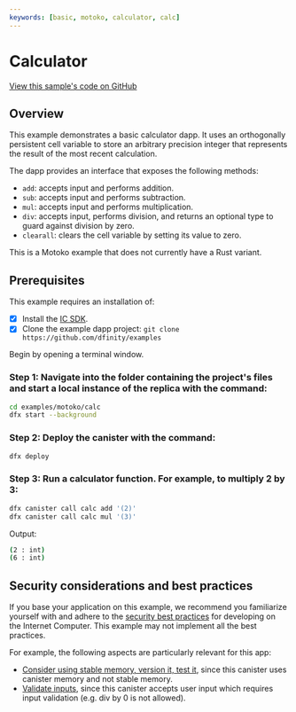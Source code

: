 ```yaml
---
keywords: [basic, motoko, calculator, calc]
---
```


# Calculator 

[View this sample's code on GitHub](https://github.com/dfinity/examples/tree/master/motoko/calc)


## Overview

This example demonstrates a basic calculator dapp. It uses an orthogonally persistent cell variable to store an arbitrary precision integer that represents the result of the most recent calculation.

The dapp provides an interface that exposes the following methods:

- `add`: accepts input and performs addition.
- `sub`: accepts input and performs subtraction.
- `mul`: accepts input and performs multiplication.
- `div`: accepts input, performs division, and returns an optional type to guard against division by zero.
- `clearall`: clears the cell variable by setting its value to zero.

This is a Motoko example that does not currently have a Rust variant. 


## Prerequisites
This example requires an installation of:

- [x] Install the [IC SDK](https://internetcomputer.org/docs/current/developer-docs/setup/install/index.mdx).
- [x] Clone the example dapp project: `git clone https://github.com/dfinity/examples`

Begin by opening a terminal window.

### Step 1: Navigate into the folder containing the project's files and start a local instance of the replica with the command:

```bash
cd examples/motoko/calc
dfx start --background
```

### Step 2: Deploy the canister with the command:

```bash
dfx deploy
```

### Step 3: Run a calculator function. For example, to multiply 2 by 3:

```bash
dfx canister call calc add '(2)'
dfx canister call calc mul '(3)'
```

Output:

```bash
(2 : int)
(6 : int)
```


## Security considerations and best practices

If you base your application on this example, we recommend you familiarize yourself with and adhere to the [security best practices](https://internetcomputer.org/docs/current/references/security/) for developing on the Internet Computer. This example may not implement all the best practices.

For example, the following aspects are particularly relevant for this app:
* [Consider using stable memory, version it, test it](https://internetcomputer.org/docs/current/references/security/rust-canister-development-security-best-practices/#consider-using-stable-memory-version-it-test-it), since this canister uses canister memory and not stable memory. 
* [Validate inputs](https://internetcomputer.org/docs/current/references/security/rust-canister-development-security-best-practices/#validate-inputs), since this canister accepts user input which requires input validation (e.g. div by 0 is not allowed). 
